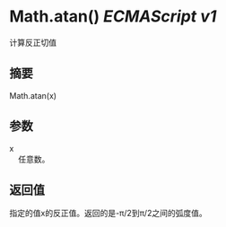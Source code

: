 # Math.atan() _ECMAScript v1_

计算反正切值

## 摘要

Math.atan(x)

## 参数

x  
    任意数。

## 返回值

指定的值x的反正值。返回的是-π/2到π/2之间的弧度值。

